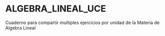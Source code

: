 # ALGEBRA_LINEAL_UCE
Cuaderno para compartir multiples ejercicios por unidad de la Materia de Algebra Lineal
